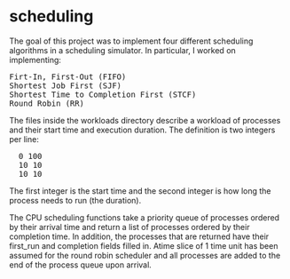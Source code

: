 # scheduling
The goal of this project was to implement four different scheduling algorithms in a scheduling simulator. In particular, I worked on implementing:
<pre>
Firt-In, First-Out (FIFO)
Shortest Job First (SJF)
Shortest Time to Completion First (STCF)
Round Robin (RR)
</pre>
The files inside the workloads directory describe a workload of processes and their start time and execution duration. The definition is two integers per line:
<pre>
  0 100
  10 10
  10 10
</pre>
The first integer is the start time and the second integer is how long the process needs to run (the duration).

The CPU scheduling functions take a priority queue of processes ordered by their arrival time and return a list of processes ordered by their completion time. In addition, the processes that are returned have their first_run and completion fields filled in. Atime slice of 1 time unit has been assumed for the round robin scheduler and all processes are added to the end of the process queue upon arrival.
